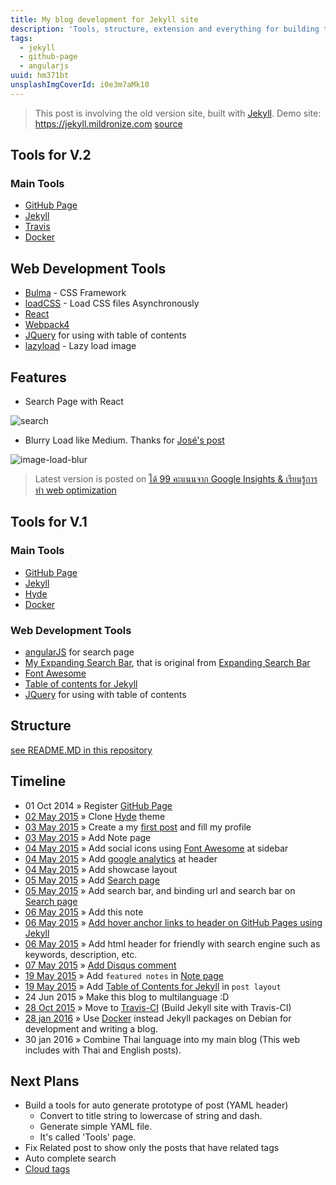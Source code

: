 ```yaml
---
title: My blog development for Jekyll site
description: 'Tools, structure, extension and everything for building this blog'
tags:
  - jekyll
  - github-page
  - angularjs
uuid: hm371bt
unsplashImgCoverId: i0e3m7aMk10
---
```


> This post is involving the old version site, built with [Jekyll](http://jekyllrb.com). 
> Demo site: https://jekyll.mildronize.com [source](https://github.com/mildronize/mildronize.github.io)

## Tools for V.2

### Main Tools
- [GitHub Page](https://pages.github.com)
- [Jekyll](http://jekyllrb.com)
- [Travis](https://travis-ci.org/)
- [Docker](https://www.docker.com/)

## Web Development Tools
- [Bulma](https://bulma.io/) - CSS Framework
- [loadCSS](https://github.com/filamentgroup/loadCSS) - Load CSS files Asynchronously
- [React](https://reactjs.org/)
- [Webpack4](https://webpack.js.org/)
- [JQuery](https://jquery.com/) for using with table of contents
- [lazyload](https://github.com/verlok/lazyload) - Lazy load image

## Features
- Search Page with React

![search](https://www.dropbox.com/s/3d4vqbnd424wbsh/2018-09-17-99-score-google-insight-web-optimization-6.jpg?raw=1)

- Blurry Load like Medium. Thanks for [
José's post](https://jmperezperez.com/medium-image-progressive-loading-placeholder/)

![image-load-blur](https://www.dropbox.com/s/4t30cmbtezs3qbw/2018-09-17-99-score-google-insight-web-optimization-7.gif?raw=1)

> Latest version is posted on 
[ได้ 99 คะแนนจาก Google Insights & เรียนรู้การทำ web optimization](/posts/2018-09-17-99-score-google-insight-web-optimization/)

## Tools for V.1
### Main Tools
- [GitHub Page](https://pages.github.com)
- [Jekyll](http://jekyllrb.com)
- [Hyde](http://hyde.getpoole.com/)
- [Docker](https://www.docker.com/)

### Web Development Tools
- [angularJS](https://angularjs.org/) for search page
- [My Expanding Search Bar](https://github.com/mildronize/ExpandingSearchBar), that is original from [Expanding Search Bar](http://tympanus.net/Tutorials/ExpandingSearchBar/)
- [Font Awesome](http://fontawesome.io)
- [Table of contents for Jekyll](https://github.com/ghiculescu/jekyll-table-of-contents)
- [JQuery](https://jquery.com/) for using with table of contents

## Structure
[see README.MD in this repository](https://github.com/mildronize/mildronize.github.io/blob/master/README.md)

## Timeline
- 01 Oct 2014 &raquo; Register [GitHub Page](https://pages.github.com)
- [02 May 2015][t01] &raquo; Clone [Hyde](http://hyde.getpoole.com/) theme
- [03 May 2015][t02] &raquo; Create a my [first post](/posts/2015-05-03-how-to-setup-this-blog) and fill my profile
- [03 May 2015][t03] &raquo; Add Note page
- [04 May 2015][t04] &raquo; Add social icons using [Font Awesome](http://fontawesome.io) at sidebar
- [04 May 2015][t05] &raquo; Add [google analytics](http://www.google.com/analytics/) at header
- [04 May 2015][t06] &raquo; Add showcase layout
- [05 May 2015][t07] &raquo; Add [Search page]
- [05 May 2015][t08] &raquo; Add search bar, and binding url and search bar on [Search page]
- [06 May 2015][t09] &raquo; Add this note
- [06 May 2015][t10] &raquo; [Add hover anchor links to header on GitHub Pages using Jekyll](http://milanaryal.com/2015/adding-hover-anchor-links-to-header-on-github-pages-using-jekyll)
- [06 May 2015][t11] &raquo; Add html header for friendly with search engine such as keywords, description, etc.
- [07 May 2015][t12] &raquo; [Add Disqus comment](https://help.disqus.com/customer/portal/articles/472138-jekyll-installation-instructions)
- [19 May 2015][t13] &raquo; Add `featured notes` in [Note page]
- [19 May 2015][t14] &raquo; Add [Table of Contents for Jekyll](https://github.com/ghiculescu/jekyll-table-of-contents) in `post layout`
- 24 Jun 2015 &raquo; Make this blog to multilanguage :D
- [28 Oct 2015][t15] &raquo; Move to [Travis-CI](https://travis-ci.org/mildronize/mildronize.github.io) (Build Jekyll site with Travis-CI)
- [28 jan 2016][t16] &raquo; Use [Docker](https://www.docker.com/) instead Jekyll packages on Debian for development and writing a blog.
- 30 jan 2016 &raquo; Combine Thai language into my main blog (This web includes with Thai and English posts).

[t01]: https://github.com/mildronize/mildronize.github.io/commit/a48c4b03033496c16e1eeb6377f7a2fb6fa79586
[t02]: https://github.com/mildronize/mildronize.github.io/commit/58f941a5a9d0066c5ea939aaab98f1adef291647
[t03]: https://github.com/mildronize/mildronize.github.io/commit/5b51c7691acb01beec8df5f3704f57d3da272922
[t04]: https://github.com/mildronize/mildronize.github.io/commit/8f8d30957145551e13cec173019a8aeb19efe5e4
[t05]: https://github.com/mildronize/mildronize.github.io/commit/b4d40e52dae31f81b242ff689ad3fc0ae93f0b71
[t06]: https://github.com/mildronize/mildronize.github.io/commit/8604dd5504b7cd794da59923a36878b43df48cc3
[t07]: https://github.com/mildronize/mildronize.github.io/commit/831f4fb466d0f9cd513a45c299b946ca2f398aed
[t08]: https://github.com/mildronize/mildronize.github.io/commit/45272e4bb72d121d144827c6075a2a0bd48cd764
[t09]: https://github.com/mildronize/mildronize.github.io/commit/8f83e6963f2a70b0979ff4be8a85541a19e34594
[t10]: https://github.com/mildronize/mildronize.github.io/commit/ca7df4be719fd2b9891cbea53fce88722196f419
[t11]: https://github.com/mildronize/mildronize.github.io/commit/7872d3039fd05e9b1b6f1581a13772b65c9c6b27
[t12]: https://github.com/mildronize/mildronize.github.io/commit/f8ff0a772521cf5b90cb0cd455bc9d8c85997ffb
[t13]: https://github.com/mildronize/mildronize.github.io/commit/a5b53f372baa85f2657699addd3640e086188756
[t14]: https://github.com/mildronize/mildronize.github.io/commit/0b30a3c10a593ee4aeeba400ec08efe531b09451
[t15]: https://github.com/mildronize/mildronize.github.io/commit/c37ff03a3f6af823014bb2df4fdefa4809c90273
[t16]: https://github.com/mildronize/mildronize.github.io/commit/ec636fc39654c82e3b5d2a0d295bbf5d659f9748

[Search page]: {{site.baseurl}}/search/
[Note page]: {{site.baseurl}}/notes/

## Next Plans
- Build a tools for auto generate prototype of post (YAML header)
  - Convert to title string to lowercase of string and dash.
  - Generate simple YAML file.
  - It's called 'Tools' page.
- Fix Related post to show only the posts that have related tags
- Auto complete search
- [Cloud tags](http://vvv.tobiassjosten.net/jekyll/jekyll-tag-cloud/)
